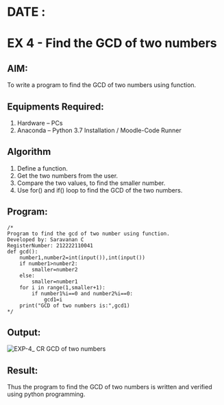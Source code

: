 # DATE : 
# EX 4 - Find the GCD of two numbers

## AIM:
To write a program to find the GCD of two numbers using function.

## Equipments Required:
1. Hardware – PCs
2. Anaconda – Python 3.7 Installation / Moodle-Code Runner

## Algorithm
1. Define a function.
2. Get the two numbers from the user.
3. Compare the two values, to find the smaller number.
4. Use for() and if() loop to find the GCD of the two numbers.

## Program:
```
/*
Program to find the gcd of two number using function.
Developed by: Saravanan C
RegisterNumber: 212222110041
def gcd():  
    number1,number2=int(input()),int(input())  
    if number1>number2:   
        smaller=number2    
    else:   
        smaller=number1  
    for i in range(1,smaller+1):   
        if number1%i==0 and number2%i==0:   
            gcd1=i   
    print("GCD of two numbers is:",gcd1) 
*/
```

## Output:
![EXP-4_ CR GCD of two numbers](https://github.com/user-attachments/assets/f6030d65-e0e2-44ae-a0b4-55b80c56d5b0)



## Result:
Thus the program to find the GCD of two numbers is written and verified using python programming.
